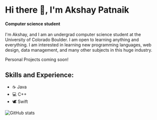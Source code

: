 # Hi there 👋, I'm Akshay Patnaik
#### Computer science student
I'm Akshay, and I am an undergrad computer science student at the University of Colorado Boulder. I am open to learning anything and everything. I am interested in learning new programming languages, web design, data management, and many other subjects in this huge industry. 

Personal Projects coming soon!

## Skills and Experience:
* ☕️ Java
* 💻 C++
* 🕊️ Swift


<!-- [<img src='https://cdn.jsdelivr.net/npm/simple-icons@3.0.1/icons/github.svg' alt='github' height='40'>](https://github.com/AK8606)  [<img src='https://cdn.jsdelivr.net/npm/simple-icons@3.0.1/icons/linkedin.svg' alt='linkedin' height='40'>](https://www.linkedin.com/in/akshaypatnaik/)   -->

![GitHub stats](https://github-readme-stats.vercel.app/api?username=AK8606&show_icons=true)  

